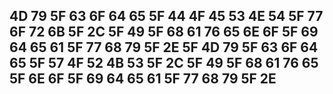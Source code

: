 ## 4D 79 5F 63 6F 64 65 5F 44 4F 45 53 4E 54 5F 77 6F 72 6B 5F 2C 5F 49 5F 68 61 76 65  6E 6F 5F 69 64 65 61 5F 77 68 79 5F 2E 5F 4D 79 5F 63 6F 64 65 5F 57 4F 52 4B 53 5F 2C 5F 49 5F 68 61 76 65 5F 6E 6F 5F 69 64 65 61 5F 77 68 79 5F 2E

